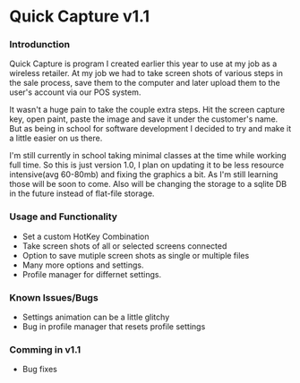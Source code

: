 # Quick Capture v1.1

### Introdunction

Quick Capture is program I created earlier this year to use at my job as a wireless retailer. 
At my job we had to take screen shots of various steps in the sale process, save them to the computer and later upload them to the user's account via our POS system.

It wasn't a huge pain to take the couple extra steps. Hit the screen capture key, open paint, paste the image and save it under the customer's name.
But as being in school for software development I decided to try and make it a little easier on us there.

I'm still currently in school taking minimal classes at the time while working full time. So this is just version 1.0, I plan on updating it to be less resource intensive(avg 60-80mb) and fixing the graphics a bit. As I'm still learning those will be soon to come. Also will be changing the storage to a sqlite DB in the future instead of flat-file storage.

### Usage and Functionality

* Set a custom HotKey Combination
* Take screen shots of all or selected screens connected
* Option to save mutiple screen shots as single or multiple files
* Many more options and settings.
* Profile manager for differnet settings.

### Known Issues/Bugs

* Settings animation can be a little glitchy
* Bug in profile manager that resets profile settings

### Comming in v1.1

* Bug fixes
